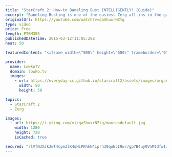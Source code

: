 ```yaml
---
title: "StarCraft 2: How-to Baneling Bust INTELLIGENTLY! (Guide)"
excerpt: "Baneling Busting is one of the easiest Zerg all-ins in the game. Most Zerg players are aware of this strategy and realise that it works great on the lower part of the ladder in Zerg versus Terran, Zerg versus Protoss and Zerg versus Zerg.   In this video I discuss how to Baneling Bust intelligent instead"
originalUrl: https://youtube.com/watch?v=qaShuxrNZtg
type: video
price: Free
length: PT6M35S
publishedDateTime: 2015-03-12T11:05:28Z
heat: 50

featuredContent: "<iframe width=\"800\" height=\"500\" frameborder=\"0\" src=\"https://www.youtube.com/embed/qaShuxrNZtg\" allow=\"accelerometer; autoplay; encrypted-media; gyroscope; picture-in-picture\" allowfullscreen></iframe>"

provider:
  name: LowkoTV
  domain: lowko.tv
  images:
    - url: https://everyday-cc.github.io/starcraft2/assets/images/organizations/lowko.tv-50x50.jpg
      width: 50
      height: 50

topics:
  - StarCraft 2
  - Zerg

images:
  - url: https://i.ytimg.com/vi/qaShuxrNZtg/maxresdefault.jpg
    width: 1280
    height: 720
    isCached: true

secured: "rlVfN3XJkJwf4cymZlK4qHiPKhkN4iprh39quNcI9wr/gp7B4uy0VnMtdfwIJrKpQt0A7zuaSWmbbbBJJMvSo/KKvb+YWEmlmgXo2hUegGTz86h9alD6i1rJP8v0zs2sgTuBVcSON+VgLJ4KhGYHZDeHT+YBaenRZW3GeVDKYLDs5un1BwiVdnRStstaH8uFmFbiRKOCUd55CDPaTGYPFvHpWcAXWYY0WUK1oFnbb7CxA08S5AsAiFARoOs3Sice7Y5ipj8f4oNkZXFwg5kasXya7a2oO53sH9tErD5ofsS9/Cnr4rG9P0BQAzRuPBOOTcZZ3qW6pi3S5kyo4xiG7DIZa2QsTQP3cCRHgJ0VP6QFq5Vva4nT9wvr17jqSzyH0tnsGjLd2qe3rtzSlZ4yVb1TtftV/XOg14R3uzk306I=;ErOlYQdX2hoANRFKhyAgQw=="
---
```


